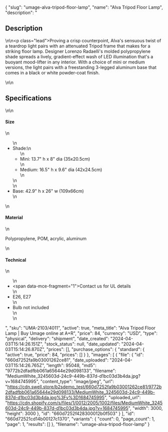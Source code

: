 {
  "slug": "umage-alva-tripod-floor-lamp",
  "name": "Alva Tripod Floor Lamp",
  "description": "<h2>Description</h2>\n<!-- split -->\n<p class=\"lead\">Proving a crisp counterpoint, Alva's sensuous twist of a teardrop light pairs with an attenuated Tripod frame that makes for a striking floor lamp. Designer Lorenzo Radaelli's molded polypropylene shade spreads a lively, gradient-effect wash of LED illumination that's a buoyant mood-lifter in any interior. With a choice of mini or medium versions, the light pairs with a freestanding 3-legged aluminum base that comes in a black or white powder-coat finish.</p>\n<!-- split -->\n<h2>Specifications</h2>\n<!-- split -->\n<h4>Size</h4>\n<ul>\n<li>Shade:\n<ul>\n<li>Mini: 13.7\" h x 8\" dia (35x20.5cm)</li>\n<li>Medium: 16.5\" h x 9.6\" dia (42x24.5cm)</li>\n</ul>\n</li>\n<li>Base: 42.9\" h x 26\" w (109x66cm)</li>\n</ul>\n<h4>Material</h4>\n<p>Polypropylene, POM, acrylic, aluminum</p>\n<h4>Technical</h4>\n<ul>\n<li><span data-mce-fragment=\"1\">Contact us for UL details</span></li>\n<li>E26, E27</li>\n<li>Bulb not included<br>\n</li>\n</ul>",
  "sku": "UMA-2103/4011",
  "active": true,
  "meta_title": "Alva Tripod Floor Lamp | Buy Umage online at A+R",
  "price": 84,
  "currency": "USD",
  "type": "physical",
  "delivery": "shipment",
  "date_created": "2024-04-03T15:14:26.151Z",
  "stock_status": null,
  "date_updated": "2024-04-03T15:14:26.870Z",
  "prices": [],
  "purchase_options": {
    "standard": {
      "active": true,
      "price": 84,
      "prices": []
    }
  },
  "images": [
    {
      "file": {
        "id": "660d7252fa9b03001262ce81",
        "date_uploaded": "2024-04-03T15:14:26.765Z",
        "length": 95048,
        "md5": "9772b2dfadfbb061a65644e29d098133",
        "filename": "MediumWhite_3245603d-24c9-449b-837d-d1bc03d3b4da.jpg?v=1684745995",
        "content_type": "image/jpeg",
        "url": "https://cdn.swell.store/b2sdemo_test/660d7252fa9b03001262ce81/9772b2dfadfbb061a65644e29d098133/MediumWhite_3245603d-24c9-449b-837d-d1bc03d3b4da.jpg%3Fv%3D1684745995",
        "uploaded_url": "https://cdn.shopify.com/s/files/1/0012/2005/1002/files/MediumWhite_3245603d-24c9-449b-837d-d1bc03d3b4da.jpg?v=1684745995",
        "width": 3000,
        "height": 3000
      },
      "id": "660d7252f428300012b0f503"
    }
  ],
  "id": "660d72521cd14b00127c1370",
  "variants": {
    "count": 0,
    "page_count": 1,
    "page": 1,
    "results": []
  },
  "filename": "umage-alva-tripod-floor-lamp"
}